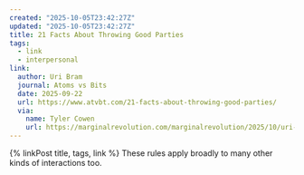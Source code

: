 ```yaml
---
created: "2025-10-05T23:42:27Z"
updated: "2025-10-05T23:42:27Z"
title: 21 Facts About Throwing Good Parties
tags:
  - link
  - interpersonal
link:
  author: Uri Bram
  journal: Atoms vs Bits
  date: 2025-09-22
  url: https://www.atvbt.com/21-facts-about-throwing-good-parties/
  via:
    name: Tyler Cowen
    url: https://marginalrevolution.com/marginalrevolution/2025/10/uri-bram-on-throwing-a-good-party.html
---
```


{% linkPost title, tags, link %} These rules apply broadly to many other kinds of interactions too.
